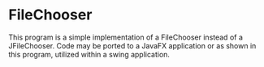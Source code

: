 # FileChooser
This program is a simple implementation of a FileChooser instead of a JFileChooser.
Code may be ported to a JavaFX application or as shown in this program,
utilized within a swing application.

